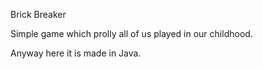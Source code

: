 Brick Breaker

Simple game which prolly all of us played in our childhood.

Anyway here it is made in Java.
